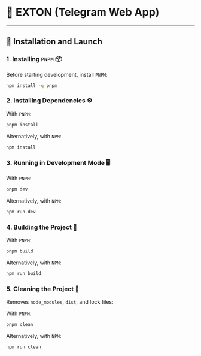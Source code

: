 # 📌 EXTON (Telegram Web App)

---

## 🚀 Installation and Launch

### 1. Installing `PNPM` 📦

Before starting development, install `PNPM`:

```sh
npm install -g pnpm
```

### 2. Installing Dependencies ⚙️

With `PNPM`:

```sh
pnpm install
```

Alternatively, with `NPM`:

```sh
npm install
```

### 3. Running in Development Mode 🖥️

With `PNPM`:

```sh
pnpm dev
```

Alternatively, with `NPM`:

```sh
npm run dev
```

### 4. Building the Project 🔨

With `PNPM`:

```sh
pnpm build
```

Alternatively, with `NPM`:

```sh
npm run build
```

### 5. Cleaning the Project 🧹

Removes `node_modules`, `dist`, and lock files:

With `PNPM`:

```sh
pnpm clean
```

Alternatively, with `NPM`:

```sh
npm run clean
```
